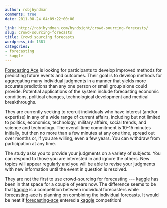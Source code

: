```yaml
---
author: robjhyndman
comments: true
date: 2011-08-24 04:09:22+00:00

link: http://robjhyndman.com/hyndsight/crowd-sourcing-forecasts/
slug: crowd-sourcing-forecasts
title: Crowd sourcing forecasts
wordpress_id: 1381
categories:
- forecasting
- kaggle
---
```


[Forecasting Ace](http://www.forecastingace.com/) is looking for participants to develop improved methods for predicting future events and outcomes. Their goal is to develop methods for aggregating many individual judgments in a manner that yields more accurate predictions than any one person or small group alone could provide. Potential applications of the system include forecasting economic conditions, political changes, technological development and medical breakthroughs.
<!-- more -->


They are currently seeking to recruit individuals who have interest (and/or expertise) in any of a wide range of current affairs, including but not limited to politics, economics, technology, military affairs, social trends, and science and technology. The overall time commitment is 10-15 minutes initially, but then no more than a few minutes at any one time, spread out over months or, if you are willing, even a few years. You can withdraw from participation at any time.

The study asks you to provide your judgments on a variety of subjects. You can respond to those you are interested in and ignore the others. New topics will appear regularly and you will be able to revise your judgments with new information until the event in question is resolved.

They are not the first to use crowd-sourcing for forecasting --- [kaggle](http://www.kaggle.com) has been in that space for a couple of years now. The difference seems to be that [kaggle](http://www.kaggle.com) is a competition between individual forecasters while [forecasting-ace](http://www.forecastingace.com) is planning on combining the individual forecasts. It would be neat if [forecasting-ace](http://www.forecastingace.com) entered a [kaggle](http://www.kaggle.com) competition!
